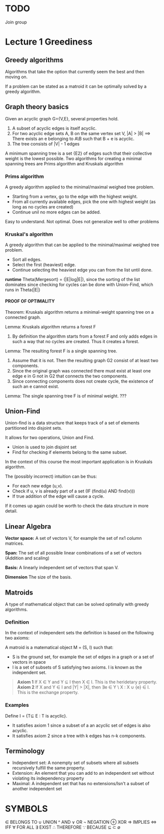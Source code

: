 # TODO
Join group

# Lecture 1 Greediness
## Greedy algorithms
Algorithms that take the option that currently seem the best and then moving on.

If a problem can be stated as a matroid it can be optimally solved by a greedy algorithm.
## Graph theory basics
Given an acyclic graph G={V,E}, several properties hold.
1. A subset of acyclic edges is itself acyclic.
2. For two acyclic edge sets A, B on the same vertex set V, |A| > |B| ==> There exists an e belonging to A\B such that B + e is acyclic.
3. The tree consists of |V| - 1 edges

A minimum spanning tree is a set {E2} of edges such that their collective weight is the lowest possible. Two algorithms for creating a minimal spanning trees are Prims algorithm and Kruskals algorithm

### Prims algorithm
A greedy algorithm applied to the minimal/maximal weighed tree problem.

* Starting from a vertex, go to the edge with the highest weight.
* From all currently available edges, pick the one with highest weight (as long as no cycles are created)
* Continue unil no more edges can be added.

Easy to understand. Not optimal. Does not generalize well to other problems
### Kruskal's algorithm
A greedy algorithm that can be applied to the minimal/maximal weighed tree problem.
* Sort all edges.
* Select the first (heaviest) edge.
* Continue selecting the heaviest edge you can from the list until done.

**runtime** Theta(Mergesort) = (|E|log|E|), since the sorting of the list dominates since checking for cycles can be done with Union-Find, which runs in Theta(|E|)

#### PROOF OF OPTIMALITY
Theorem: Kruskals algorithm returns a minimal-weight spanning tree on a connected graph.

Lemma: Kruskals algorithm returns a forest F
1. By definition the algorithm starts from a forest F and only adds edges in such a way that no cycles are created. Thus it creates a forest.

Lemma: The resulting forest F is a single spanning tree.
1. Assume that it is not. Then the resulting graph G2 consist of at least two components.
2. Since the original graph was connected there must exist at least one edge e in G not in G2 that connects the two components.
3. Since connecting components does not create cycle, the existence of such an e cannot exist.

Lemma: The single spanning tree F is of minimal weight.
???



## Union-Find
Union-find is a data structure that keeps track of a set of elements partitioned into disjoint sets.

It allows for two operations, Union and Find.
* Union is used to join disjoint set
* Find for checking if elements belong to the same subset.

In the context of this course the most important application is in Kruskals algorithm.

The (possibly incorrect) intuition can be thus:

* For each new edge (u,v).
* Check if u, v is already part of a set (IF (find(u) AND find(v)))
* If true addition of the edge will cause a cycle.

If it comes up again could be worth to check the data structure in more detail.
## Linear Algebra 
**Vector space:** A set of vectors V, for example the set of nx1 column matrices.

**Span:** The set of all possible linear combinations of a set of vectors (Addition and scaling)

**Basis:** A linearly independent set of vectors that span V.

**Dimension** The size of the basis.
## Matroids
A type of mathematical object that can be solved optimally with greedy algorithms.
### Definition
In the context of independent sets the definition is based on the following two axioms:

A matroid is a matematical object M = (S, I) such that:
* S is the ground set, for example the set of edges in a graph or a set of vectors in space
* I is a set of subsets of S satisfying two axioms. I is known as the independent set.
> **Axiom 1** If X ∈ Y and Y ⊆ I then X ∈ I. This is the heridetary property.
> **Axiom 2** If X and Y ∈ I and |Y| > |X|, then ∃e ∈ Y \ X : X ∪ {e} ∈ I. This is the exchange property.

### Examples
Define I = {T⊆ E : T is acyclic}.
* It satisfies axiom 1 since a subset of a an acyclic set of edges is also acyclic.
* It satisfies axiom 2 since a tree with k edges has n-k components.

## Terminology
* Independent set: A nonempty set of subsets where all subsets recursively fulfill the same property.
* Extension: An element that you can add to an independent set without violating its independency property
* Maximal: A independent set that has no extensions/Isn't a subset of another independent set

# SYMBOLS
∈   BELONGS TO
∪   UNION
^	AND
∨	OR
¬	NEGATION
⊕	XOR
⇒	IMPLIES
⇔	IFF
∀	FOR ALL
∃	EXIST
∴	THEREFORE
∵   BECAUSE
⊆
⊂
∅
